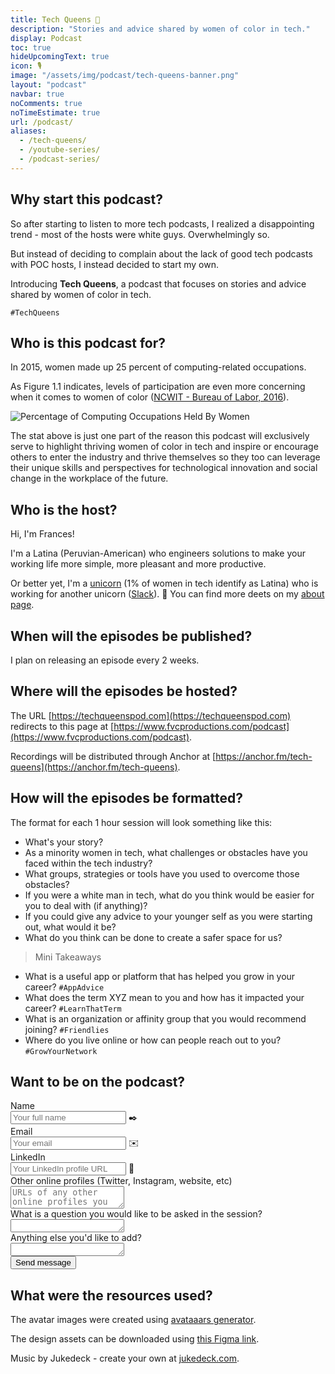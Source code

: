 ```yaml
---
title: Tech Queens 👑
description: "Stories and advice shared by women of color in tech."
display: Podcast
toc: true
hideUpcomingText: true
icon: 🎙️
image: "/assets/img/podcast/tech-queens-banner.png"
layout: "podcast"
navbar: true
noComments: true
noTimeEstimate: true
url: /podcast/
aliases:
  - /tech-queens/
  - /youtube-series/
  - /podcast-series/
---
```


## Why start this podcast?

So after starting to listen to more tech podcasts, I realized a disappointing trend - most of the hosts were white guys. Overwhelmingly so.

But instead of deciding to complain about the lack of good tech podcasts with POC hosts, I instead decided to start my own.

Introducing **Tech Queens**, a podcast that focuses on stories and advice shared by women of color in tech.

`#TechQueens`

## Who is this podcast for?

In 2015, women made up 25 percent of computing-related occupations.

As Figure 1.1 indicates, levels of participation are even more concerning when it comes to women of color ([NCWIT - Bureau of Labor, 2016](https://www.ncwit.org/sites/default/files/resources/womenintech_facts_fullreport_05132016.pdf)).

![Percentage of Computing Occupations Held By Women](https://i.imgur.com/JAKHDxB.jpg)

The stat above is just one part of the reason this podcast will exclusively serve to highlight thriving women of color in tech and inspire or encourage others to enter the industry and thrive themselves so they too can leverage their unique skills and perspectives for technological innovation and social change in the workplace of the future.

## Who is the host?

Hi, I'm Frances!

I'm a Latina (Peruvian-American) who engineers solutions to make your working life more simple, more pleasant and more productive.

Or better yet, I'm a [unicorn](<https://www.wikiwand.com/en/Unicorn_(finance)>) (1% of women in tech identify as Latina) who is working for another unicorn ([Slack](https://slack.com)). 🦄 You can find more deets on my [about page](/about).

## When will the episodes be published?

I plan on releasing an episode every 2 weeks.

## Where will the episodes be hosted?

The URL [https://techqueenspod.com](https://techqueenspod.com) redirects to this page at [https://www.fvcproductions.com/podcast](https://www.fvcproductions.com/podcast).

Recordings will be distributed through Anchor at [https://anchor.fm/tech-queens](https://anchor.fm/tech-queens).

## How will the episodes be formatted?

The format for each 1 hour session will look something like this:

- What's your story?
- As a minority women in tech, what challenges or obstacles have you faced within the tech industry?
- What groups, strategies or tools have you used to overcome those obstacles?
- If you were a white man in tech, what do you think would be easier for you to deal with (if anything)?
- If you could give any advice to your younger self as you were starting out, what would it be?
- What do you think can be done to create a safer space for us?

> Mini Takeaways

- What is a useful app or platform that has helped you grow in your career? `#AppAdvice`
- What does the term XYZ mean to you and how has it impacted your career? `#LearnThatTerm`
- What is an organization or affinity group that you would recommend joining? `#Friendlies`
- Where do you live online or how can people reach out to you? `#GrowYourNetwork`

## Want to be on the podcast?

<form name="podcast" method="POST" data-netlify="true">
  <input type="hidden" name="_subject" value="FVCproductions - TechQueens Podcast Request">
  <div class="field">
    <label class="label">Name</label>
    <div class="control has-icons-left">
      <input class="input" aria-label="Name" autocomplete="on" type="text" name="name" placeholder="Your full name">
      <span class="icon is-left">
        ✒️
      </span>
    </div>
  </div>
  <div class="field">
    <label class="label">Email</label>
    <div class="control has-icons-left">
      <input class="input" aria-label="Email" autocomplete="on" type="email" name="email" placeholder="Your email">
      <span class="icon is-left">
        ✉️
      </span>
    </div>
  </div>
  <div class="field">
    <label class="label">LinkedIn</label>
    <div class="control has-icons-left">
      <input class="input" aria-label="LinkedIn" autocomplete="on" type="url" name="linkedin" placeholder="Your LinkedIn profile URL">
      <span class="icon is-left">
        💼️
      </span>
    </div>
  </div>
  <div class="field">
    <label class="label">Other online profiles (Twitter, Instagram, website, etc)</label>
    <div class="control has-icons-left">
      <textarea class="textarea" aria-label="Other Online Profiles" rows="2" name="other-online-profiles" placeholder="URLs of any other online profiles you have"></textarea>
    </div>
  </div>
  <div class="field">
    <label class="label">What is a question you would like to be asked in the session?</label>
    <div class="control">
      <textarea class="textarea" aria-label="What is a question you would like to be asked in the session?" spellcheck="true" rows="1" name="session-question"></textarea>
    </div>
  </div>
  <div class="field">
    <label class="label">Anything else you'd like to add?</label>
    <div class="control">
      <textarea class="textarea" aria-label="Anything else you'd like to add?" spellcheck="true" rows="1" name="anything-else"></textarea>
    </div>
  </div>
  <div data-netlify-recaptcha="true"></div>
  <div class="field mt-sm">
    <div class="control">
      <button type="submit" class="button is-link">Send message</button>
    </div>
  </div>
</form>

## What were the resources used?

The avatar images were created using [avataaars generator](https://getavataaars.com/).

The design assets can be downloaded using [this Figma link](https://www.figma.com/file/Z30EMLDDQe0cTyOOcgzdAFZ4/Tech-Queens).

Music by Jukedeck - create your own at [jukedeck.com](https://jukedeck.com).

